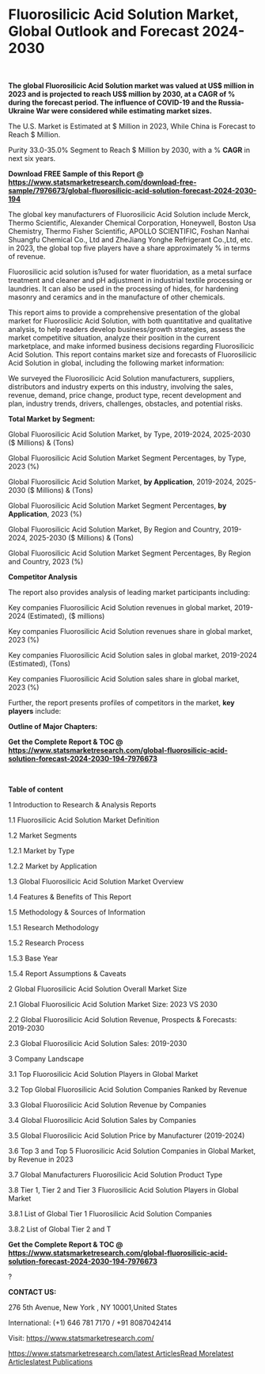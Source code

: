 <h1>Fluorosilicic Acid Solution Market, Global Outlook and Forecast 2024-2030</h1><br/><p><strong>The global Fluorosilicic Acid Solution market was valued at US$ million in 2023 and is projected to reach US$ million by 2030, at a <strong>CAGR</strong> of % during the forecast period. The influence of COVID-19 and the Russia-Ukraine War were considered while estimating market sizes.</strong></p>
 
 
 
 <p>The U.S. Market is Estimated at $ Million in 2023, While China is Forecast to Reach $ Million.</p>
 
 
 
 <p>Purity 33.0-35.0% Segment to Reach $ Million by 2030, with a % <strong>CAGR</strong> in next six years.</p>
 
 
 
 <p><strong>Download FREE Sample of this Report @ <a href="https://www.statsmarketresearch.com/download-free-sample/7976673/global-fluorosilicic-acid-solution-forecast-2024-2030-194">https://www.statsmarketresearch.com/download-free-sample/7976673/global-fluorosilicic-acid-solution-forecast-2024-2030-194</a></strong></p>
 
 
 
 <p>The global key manufacturers of Fluorosilicic Acid Solution include Merck, Thermo Scientific, Alexander Chemical Corporation, Honeywell, Boston Usa Chemistry, Thermo Fisher Scientific, APOLLO SCIENTIFIC, Foshan Nanhai Shuangfu Chemical Co., Ltd and ZheJiang Yonghe Refrigerant Co.,Ltd, etc. in 2023, the global top five players have a share approximately % in terms of revenue.</p>
 
 
 
 <p>Fluorosilicic acid solution is?used for water fluoridation, as a metal surface treatment and cleaner and pH adjustment in industrial textile processing or laundries. It can also be used in the processing of hides, for hardening masonry and ceramics and in the manufacture of other chemicals.</p>
 
 
 
 <p>This report aims to provide a comprehensive presentation of the global market for Fluorosilicic Acid Solution, with both quantitative and qualitative analysis, to help readers develop business/growth strategies, assess the market competitive situation, analyze their position in the current marketplace, and make informed business decisions regarding Fluorosilicic Acid Solution. This report contains market size and forecasts of Fluorosilicic Acid Solution in global, including the following market information:</p>
 
 
 
 <p>We surveyed the Fluorosilicic Acid Solution manufacturers, suppliers, distributors and industry experts on this industry, involving the sales, revenue, demand, price change, product type, recent development and plan, industry trends, drivers, challenges, obstacles, and potential risks.</p>
 
 
 
 <p><strong>Total Market by Segment:</strong></p>
 
 
 
 <p>Global Fluorosilicic Acid Solution Market, by Type, 2019-2024, 2025-2030 ($ Millions) & (Tons)</p>
 
 
 
 <p>Global Fluorosilicic Acid Solution Market Segment Percentages, by Type, 2023 (%)</p>
 
 
 
 <p>Global Fluorosilicic Acid Solution Market, <strong>by Application</strong>, 2019-2024, 2025-2030 ($ Millions) & (Tons)</p>
 
 
 
 <p>Global Fluorosilicic Acid Solution Market Segment Percentages, <strong>by Application</strong>, 2023 (%)</p>
 
 
 
 <p>Global Fluorosilicic Acid Solution Market, By Region and Country, 2019-2024, 2025-2030 ($ Millions) & (Tons)</p>
 
 
 
 <p>Global Fluorosilicic Acid Solution Market Segment Percentages, By Region and Country, 2023 (%)</p>
 
 
 
 <p><strong>Competitor Analysis</strong></p>
 
 
 
 <p>The report also provides analysis of leading market participants including:</p>
 
 
 
 <p>Key companies Fluorosilicic Acid Solution revenues in global market, 2019-2024 (Estimated), ($ millions)</p>
 
 
 
 <p>Key companies Fluorosilicic Acid Solution revenues share in global market, 2023 (%)</p>
 
 
 
 <p>Key companies Fluorosilicic Acid Solution sales in global market, 2019-2024 (Estimated), (Tons)</p>
 
 
 
 <p>Key companies Fluorosilicic Acid Solution sales share in global market, 2023 (%)</p>
 
 
 
 <p>Further, the report presents profiles of competitors in the market, <strong>key players</strong> include:</p>
 
 
 
 <p><strong>Outline of Major Chapters:</strong></p>
 
 
 
 <div><b>Get the Complete Report & TOC @ <a href="https://www.statsmarketresearch.com/global-fluorosilicic-acid-solution-forecast-2024-2030-194-7976673">https://www.statsmarketresearch.com/global-fluorosilicic-acid-solution-forecast-2024-2030-194-7976673</a></b></div>
 
 
 
 <p><br />
 
 <b>Table of content</b></p>
 
 
 
 <p>1 Introduction to Research & Analysis Reports<br />
 
 1.1 Fluorosilicic Acid Solution Market Definition<br />
 
 1.2 Market Segments<br />
 
 1.2.1 Market by Type<br />
 
 1.2.2 Market by Application<br />
 
 1.3 Global Fluorosilicic Acid Solution Market Overview<br />
 
 1.4 Features & Benefits of This Report<br />
 
 1.5 Methodology & Sources of Information<br />
 
 1.5.1 Research Methodology<br />
 
 1.5.2 Research Process<br />
 
 1.5.3 Base Year<br />
 
 1.5.4 Report Assumptions & Caveats<br />
 
 2 Global Fluorosilicic Acid Solution Overall Market Size<br />
 
 2.1 Global Fluorosilicic Acid Solution Market Size: 2023 VS 2030<br />
 
 2.2 Global Fluorosilicic Acid Solution Revenue, Prospects & Forecasts: 2019-2030<br />
 
 2.3 Global Fluorosilicic Acid Solution Sales: 2019-2030<br />
 
 3 Company Landscape<br />
 
 3.1 Top Fluorosilicic Acid Solution Players in Global Market<br />
 
 3.2 Top Global Fluorosilicic Acid Solution Companies Ranked by Revenue<br />
 
 3.3 Global Fluorosilicic Acid Solution Revenue by Companies<br />
 
 3.4 Global Fluorosilicic Acid Solution Sales by Companies<br />
 
 3.5 Global Fluorosilicic Acid Solution Price by Manufacturer (2019-2024)<br />
 
 3.6 Top 3 and Top 5 Fluorosilicic Acid Solution Companies in Global Market, by Revenue in 2023<br />
 
 3.7 Global Manufacturers Fluorosilicic Acid Solution Product Type<br />
 
 3.8 Tier 1, Tier 2 and Tier 3 Fluorosilicic Acid Solution Players in Global Market<br />
 
 3.8.1 List of Global Tier 1 Fluorosilicic Acid Solution Companies<br />
 
 3.8.2 List of Global Tier 2 and T</p>
 
 
 
 <div><b>Get the Complete Report & TOC @ <a href="https://www.statsmarketresearch.com/global-fluorosilicic-acid-solution-forecast-2024-2030-194-7976673">https://www.statsmarketresearch.com/global-fluorosilicic-acid-solution-forecast-2024-2030-194-7976673</a></b></div>
 
 
 
 <p>? </p>
 
 
 
 <p><b>CONTACT US:</b><br />
 
 276 5th Avenue, New York , NY 10001,United States<br />
 
 International: (+1) 646 781 7170 / +91 8087042414<br />
 
 Visit: <a href="https://www.statsmarketresearch.com/">https://www.statsmarketresearch.com/</a><br />
 
 <a href="https://gyeongbokgung.com">https://www.statsmarketresearch.com/</a><a href="https://hallyeomaritime.com">latest Articles</a><a href="https://jingwansa.com">Read More</a><a href="https://nguoiviet.jp/">latest Articles</a><a href="https://www.intelmarketresearch.com/">latest Publications</a></p>